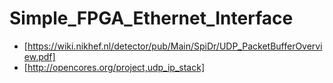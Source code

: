 # Simple_FPGA_Ethernet_Interface


 * [https://wiki.nikhef.nl/detector/pub/Main/SpiDr/UDP_PacketBufferOverview.pdf]
 * [http://opencores.org/project,udp_ip_stack]
